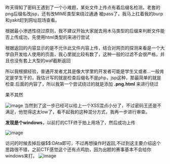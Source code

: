 昨天得知了密码王遇到了一个小难题，某处文件上传点有着后缀名检测，老套的png后缀名改jsp，还有改MIME类型来绕过通通
被pass了，我马上扛着我的burp和yakit赶到网址现场查看。

根据最小渗透性绕过原则，我不建议开始大家就去用木马类型的后缀来判断文件能否上传成功，先使用html类型的来进行尝试

根据返回的内容显示的是不允许此文件内容上传，结合对网页的探测来看是一个大学自开发给人使用的页面，我心里就比较有数了，这种一般的过滤不会很严格，并且也没有套上大型的waf截断返回

所以我根据经验，普通开发者尤其是像大学里的开发者可能是学生又或者...一般肯定是学生干的，我估计写的就是检查后缀名不是php，jsp这种，那最简单的就是检查.后面的内容了，所以我第一个尝试绕过的就是添加 **.png.html** 来进行绕过

果不其然

![image](https://github.com/user-attachments/assets/59a104c4-073c-4b32-8920-d7a9b8a39119)
当然到了这一步已经可以给上一个XSS混点小分了，不过密码王还是不满足，他觉得这太low了，看不起我的这种混分方式，我再一步进行审查。

**发现是个windows**，以前打的CTF终于拍上用场了，然后成功上传

![image](https://github.com/user-attachments/assets/4f66d4db-803c-4569-be16-6df1d7219be8)

访问的时候去掉后缀$$:DAta即可，不过再想操作时返回,不过到这主要介绍这个思路很不错，之前CTF感觉这个还有点鸡肋，因为出题的赛事基本不会给你windows来打。
![image](https://github.com/user-attachments/assets/b9678594-4378-4a87-81d2-b9f1918a73dc)
